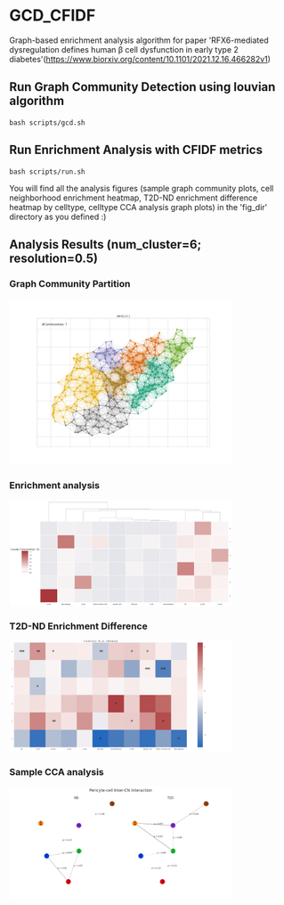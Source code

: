 # GCD_CFIDF
Graph-based enrichment analysis algorithm for paper 'RFX6-mediated dysregulation defines human β cell dysfunction in early type 2 diabetes'(https://www.biorxiv.org/content/10.1101/2021.12.16.466282v1)


## Run Graph Community Detection using louvian algorithm
```
bash scripts/gcd.sh
```

## Run Enrichment Analysis with CFIDF metrics
```
bash scripts/run.sh
```
You will find all the analysis figures (sample graph community plots, cell neighborhood enrichment heatmap, T2D-ND enrichment difference heatmap by celltype, celltype CCA analysis graph plots) in the 'fig_dir' directory as you defined :)


## Analysis Results (num_cluster=6; resolution=0.5)

### Graph Community Partition
<img width="400" src="figs/ABHQ115-2.png" />

### Enrichment analysis
<img width="400" src="figs/enrichment_k=6_r=0.5.png" />

### T2D-ND Enrichment Difference
<img width="400" src="figs/T2D-ND-enrich_diff.png" />

### Sample CCA analysis
<img width="400" src="figs/cca-analysis/cca-analysis/nterCN-Pericyte.png" />
